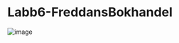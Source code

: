 # Labb6-FreddansBokhandel

![image](https://user-images.githubusercontent.com/70522692/111289752-c0c60380-8645-11eb-8691-8a3acbdf92b6.png)

